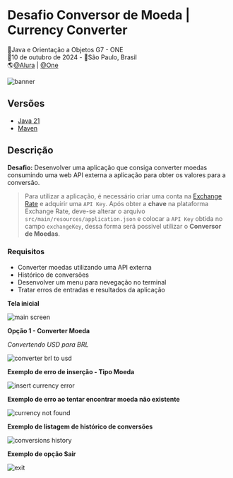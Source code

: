 # Desafio Conversor de Moeda | Currency Converter
🚩Java e Orientação a Objetos G7 - ONE<br>
📅10 de outubro de 2024 - 📍São Paulo, Brasil<br>
🌎[@Alura](https://www.alura.com.br/) | [@One](https://www.oracle.com/br/)<br>

![banner](https://github.com/user-attachments/assets/9a8694d4-639a-406f-896a-36098f1b504e)

## Versões
- [Java 21](https://docs.oracle.com/en/java/javase/21/)
- [Maven](https://maven.apache.org/what-is-maven.html)

## Descrição
**Desafio:** Desenvolver uma aplicação que consiga converter moedas consumindo uma web API externa a aplicação para obter os valores para a conversão.

> Para utilizar a aplicação, é necessário criar uma conta na [Exchange Rate](https://www.exchangerate-api.com/) e adquirir uma `API Key`. Após obter a **chave** na plataforma Exchange Rate, deve-se alterar o arquivo `src/main/resources/application.json` e colocar a `API Key` obtida no campo `exchangeKey`, dessa forma será possivel utilizar o **Conversor de Moedas**.

### Requisitos
- Converter moedas utilizando uma API externa
- Histórico de conversões
- Desenvolver um menu para nevegação no terminal
- Tratar erros de entradas e resultados da aplicação

**Tela inicial**

![main screen](https://github.com/user-attachments/assets/4134ce4b-5cf9-4a9d-8604-bb4b5457e4a2)

**Opção 1 - Converter Moeda**

_Convertendo USD para BRL_

![converter brl to usd](https://github.com/user-attachments/assets/ca02781c-b83a-4fb5-8017-a32ff43d0207)

**Exemplo de erro de inserção - Tipo Moeda**

![insert currency error](https://github.com/user-attachments/assets/18e34962-20e3-4e4f-96c7-f571dba89e5e)

**Exemplo de erro ao tentar encontrar moeda não existente**

![currency not found](https://github.com/user-attachments/assets/40f24e09-b65a-4f5a-ba08-95151a6d619b)

**Exemplo de listagem de histórico de conversões**

![conversions history](https://github.com/user-attachments/assets/c2202579-1c79-43ad-b28d-96caa63d7601)

**Exemplo de opção Sair**

![exit](https://github.com/user-attachments/assets/07484f5f-188d-4c06-83d8-99d9f3df0562)

